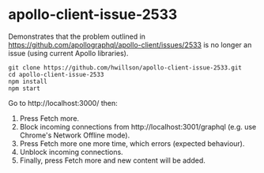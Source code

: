 # apollo-client-issue-2533

Demonstrates that the problem outlined in 
https://github.com/apollographql/apollo-client/issues/2533 is no longer an 
issue (using current Apollo libraries).

```
git clone https://github.com/hwillson/apollo-client-issue-2533.git
cd apollo-client-issue-2533
npm install
npm start
```

Go to http://localhost:3000/ then:

1. Press Fetch more.
2. Block incoming connections from http://localhost:3001/graphql (e.g. 
   use Chrome's Network Offline mode).
3. Press Fetch more one more time, which errors (expected behaviour).
4. Unblock incoming connections.
5. Finally, press Fetch more and new content will be added.
